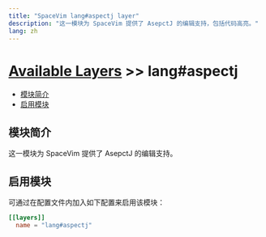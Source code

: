 ```yaml
---
title: "SpaceVim lang#aspectj layer"
description: "这一模块为 SpaceVim 提供了 AsepctJ 的编辑支持，包括代码高亮。"
lang: zh
---
```


# [Available Layers](../../) >> lang#aspectj

<!-- vim-markdown-toc GFM -->

- [模块简介](#模块简介)
- [启用模块](#启用模块)

<!-- vim-markdown-toc -->

## 模块简介

这一模块为 SpaceVim 提供了 AsepctJ 的编辑支持。

## 启用模块

可通过在配置文件内加入如下配置来启用该模块：

```toml
[[layers]]
  name = "lang#aspectj"
```



